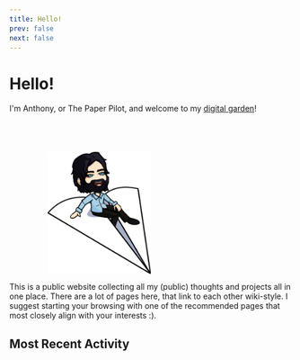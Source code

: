 ```yaml
---
title: Hello!
prev: false
next: false
---
```

# Hello!

I'm Anthony, or The Paper Pilot, and welcome to my [digital garden](/garden/digital-gardens/index.md)!

<div class="hero-wrapper">
  <TresCanvas :stencil="true" >
    <TresOrthographicCamera :position="[0, 0, 10]" />
    <TresAmbientLight :intensity="1" />
    <Suspense>
      <Hole />
    </Suspense>
  </TresCanvas>
  <img class="hero" src="/paperpilot.png" :style="`--x-offset: ${xOffset * 20}%`" />
</div>

<svg>
  <filter id="displacementFilter">
    <feTurbulence
      type="turbulence"
      baseFrequency="0.01"
      numOctaves="5"
      result="turbulence" />
    <feDisplacementMap
      in2="turbulence"
      in="SourceGraphic"
      scale="100"
      xChannelSelector="R"
      yChannelSelector="G" />
  </filter>
</svg>

This is a public website collecting all my (public) thoughts and projects all in one place. There are a lot of pages here, that link to each other wiki-style. I suggest starting your browsing with one of the recommended pages that most closely align with your interests :).

## Most Recent Activity

<div style="margin-top: 60px" class="post-feed" v-html="data.join('')" />

<script setup>
  import { ref, onMounted, onUnmounted } from "vue";
  import { TresCanvas } from '@tresjs/core'
  import { data } from "./recent-posts.data.ts";
  import Hole from "./.vitepress/theme/Hole.vue";

  const xOffset = ref(0);
  function mouseMoveHandler(event) {
    xOffset.value = event.pageX / window.innerWidth - .5;
  }
  onMounted(() => {
    window.addEventListener("mousemove", mouseMoveHandler);
  });
  onUnmounted(() => {
    window.removeEventListener("mousemove", mouseMoveHandler);
  });
</script>

<style scoped>
  .hero-wrapper {
    height: 16lh;
    position: relative;
  }

  @media (max-width: 700px) {
    .hero-wrapper {
      height: 12lh;
    }
  }

  @media (max-width: 500px) {
    .hero-wrapper {
      height: 10lh;
    }
  }

  @media (max-width: 400px) {
    .hero-wrapper {
      height: 9lh;
    }
  }

  .hero {
    height: 80%;
    width: unset;
    margin: auto;
    position: absolute;
    right: 50%;
    bottom: 0;
    transform: translate(calc(50% + var(--x-offset)), 0%);
    animation: bob 5s ease-in-out infinite;
  }

  svg {
    display: none;
  }

  @keyframes bob {
    0% {
      transform: translate(calc(50% + var(--x-offset)), -10%);
    }
    50% {
      transform: translate(calc(50% + var(--x-offset)), 10%);
    }
    100% {
      transform: translate(calc(50% + var(--x-offset)), -10%);
    }
  }
</style>
